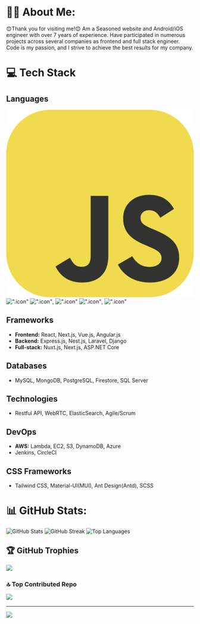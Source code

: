 <!-- 
  .icon {
    width: 30px;
    height: 30px;
  }
-->

# 👨‍💻 About Me:
😊Thank you for visiting me!😊
Am a Seasoned website and Android/iOS engineer with over 7 years of experience.
Have participated in numerous projects across several companies as frontend and full stack engineer.
Code is my passion, and I strive to achieve the best results for my company.

# 💻 Tech Stack

## Languages
![".icon"](https://raw.githubusercontent.com/tandpfun/skill-icons/main/icons/JavaScript.svg "Javascript") ![".icon"](https://raw.githubusercontent.com/tandpfun/skill-icons/main/icons/TypeScript.svg, "Typescript") ![".icon"](https://raw.githubusercontent.com/tandpfun/skill-icons/main/icons/HTML.svg, "HTML5"), ![".icon"](https://raw.githubusercontent.com/tandpfun/skill-icons/main/icons/PHP-Dark.svg, "PHP") ![".icon"](https://raw.githubusercontent.com/tandpfun/skill-icons/main/icons/Python-Dark.svg, "Python"), ![".icon"](https://raw.githubusercontent.com/tandpfun/skill-icons/main/icons/CS.svg, "C#")

## Frameworks
- **Frontend:** React, Next.js, Vue.js, Angular.js
- **Backend:** Express.js, Nest.js, Laravel, Django
- **Full-stack:** Nuxt.js, Next.js, ASP.NET Core

## Databases
- MySQL, MongoDB, PostgreSQL, Firestore, SQL Server

## Technologies
- Restful API, WebRTC, ElasticSearch, Agile/Scrum

## DevOps
- **AWS:** Lambda, EC2, S3, DynamoDB, Azure
- Jenkins, CircleCI

## CSS Frameworks
- Tailwind CSS, Material-UI(MUI), Ant Design(Antd), SCSS

# 📊 GitHub Stats:

![GitHub Stats](https://github-readme-stats.vercel.app/api?username=purity111&theme=dark&hide_border=false&include_all_commits=true&count_private=true&token="")
![GitHub Streak](https://github-readme-streak-stats.herokuapp.com/?user=purity111&theme=dark&hide_border=false)
![Top Languages](https://github-readme-stats.vercel.app/api/top-langs/?username=purity111&theme=dark&hide_border=false&include_all_commits=true&count_private=true&layout=compact)


## 🏆 GitHub Trophies
![](https://github-profile-trophy.vercel.app/?username=purity111&theme=dark&no-frame=false&no-bg=false&margin-w=4)

### 🔝 Top Contributed Repo
![](https://github-contributor-stats.vercel.app/api?username=purity111&limit=5&theme=dark&combine_all_yearly_contributions=true)

---
[![](https://visitcount.itsvg.in/api?id=purity111&label=Tech%20Enthusiasts&color=12&icon=2&pretty=true)](https://visitcount.itsvg.in)
<!-- Proudly created with GPRM ( https://gprm.itsvg.in ) -->
